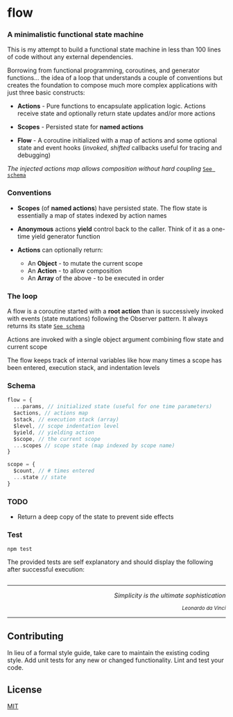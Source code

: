 # flow

### A minimalistic functional state machine

This is my attempt to build a functional state machine in less than 100 lines of code without any external dependencies.

Borrowing from functional programming, coroutines, and generator functions... the idea of a loop that understands a couple of conventions but creates the foundation to compose much more complex applications with just three basic constructs:

- **Actions** - Pure functions to encapsulate application logic. Actions receive state and optionally return state updates and/or more actions

- **Scopes** - Persisted state for **named actions**

- **Flow** - A coroutine initialized with a map of actions and some optional state and event hooks (_invoked_, _shifted_ callbacks useful for tracing and debugging)

_The injected actions map allows composition without hard coupling_ [`See schema`](#schema)

### Conventions

- **Scopes** (of **named actions**) have persisted state. The flow state is essentially a map of states indexed by action names

- **Anonymous** actions **yield** control back to the caller. Think of it as a one-time yield generator function

- **Actions** can optionally return:

  - An **Object** - to mutate the current scope
  - An **Action** - to allow composition
  - An **Array** of the above - to be executed in order

### The loop

A flow is a coroutine started with a **root action** than is successively invoked with events (state mutations) following the Observer pattern. It always returns its state [`See schema`](#schema)

Actions are invoked with a single object argument combining flow state and current scope

The flow keeps track of internal variables like how many times a scope has been entered, execution stack, and indentation levels

### Schema

```javascript
flow = {
  ...params, // initialized state (useful for one time parameters)
  $actions, // actions map
  $stack, // execution stack (array)
  $level, // scope indentation level
  $yield, // yielding action
  $scope, // the current scope
  ...scopes // scope state (map indexed by scope name)
}

scope = {
  $count, // # times entered
  ...state // state
}
```

### TODO

- Return a deep copy of the state to prevent side effects

### Test

```
npm test
```

The provided tests are self explanatory and should display the following after successful execution:

```javascript
```

---

<div align="right">
 <i>Simplicity is the ultimate sophistication</i>

<small><i>Leonardo da Vinci</i></small>

</div>

---

## Contributing

In lieu of a formal style guide, take care to maintain the existing coding style. Add unit tests for any new or changed functionality. Lint and test your code.

## License

[MIT](https://choosealicense.com/licenses/mit/)
